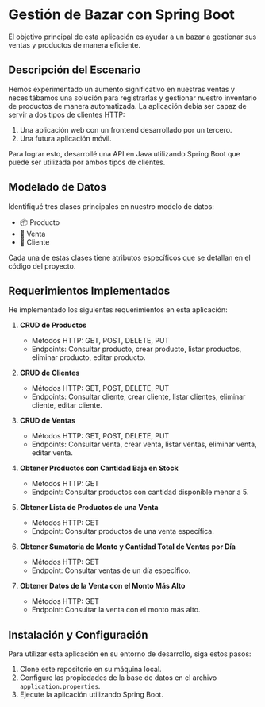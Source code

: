 # Gestión de Bazar con Spring Boot

El objetivo principal de esta aplicación es ayudar a un bazar a gestionar sus ventas y productos de manera eficiente.

## Descripción del Escenario

Hemos experimentado un aumento significativo en nuestras ventas y necesitábamos una solución para registrarlas y gestionar nuestro inventario de productos de manera automatizada. La aplicación debía ser capaz de servir a dos tipos de clientes HTTP:

1. Una aplicación web con un frontend desarrollado por un tercero.
2. Una futura aplicación móvil.

Para lograr esto, desarrollé una API en Java utilizando Spring Boot que puede ser utilizada por ambos tipos de clientes.

## Modelado de Datos

Identifiqué tres clases principales en nuestro modelo de datos:

- 📦 Producto
- 💼 Venta
- 👤 Cliente

Cada una de estas clases tiene atributos específicos que se detallan en el código del proyecto.

## Requerimientos Implementados

He implementado los siguientes requerimientos en esta aplicación:

1. **CRUD de Productos**
   - Métodos HTTP: GET, POST, DELETE, PUT
   - Endpoints: Consultar producto, crear producto, listar productos, eliminar producto, editar producto.

2. **CRUD de Clientes**
   - Métodos HTTP: GET, POST, DELETE, PUT
   - Endpoints: Consultar cliente, crear cliente, listar clientes, eliminar cliente, editar cliente.

3. **CRUD de Ventas**
   - Métodos HTTP: GET, POST, DELETE, PUT
   - Endpoints: Consultar venta, crear venta, listar ventas, eliminar venta, editar venta.

4. **Obtener Productos con Cantidad Baja en Stock**
   - Métodos HTTP: GET
   - Endpoint: Consultar productos con cantidad disponible menor a 5.

5. **Obtener Lista de Productos de una Venta**
   - Métodos HTTP: GET
   - Endpoint: Consultar productos de una venta específica.

6. **Obtener Sumatoria de Monto y Cantidad Total de Ventas por Día**
   - Métodos HTTP: GET
   - Endpoint: Consultar ventas de un día específico.

7. **Obtener Datos de la Venta con el Monto Más Alto**
   - Métodos HTTP: GET
   - Endpoint: Consultar la venta con el monto más alto.

## Instalación y Configuración

Para utilizar esta aplicación en su entorno de desarrollo, siga estos pasos:

1. Clone este repositorio en su máquina local.
2. Configure las propiedades de la base de datos en el archivo `application.properties`.
3. Ejecute la aplicación utilizando Spring Boot.


